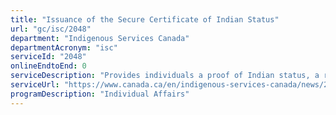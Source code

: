 ```yaml
---
title: "Issuance of the Secure Certificate of Indian Status"
url: "gc/isc/2048"
department: "Indigenous Services Canada"
departmentAcronym: "isc"
serviceId: "2048"
onlineEndtoEnd: 0
serviceDescription: "Provides individuals a proof of Indian status, a recognized valid identification in order to facilitate access to programs and services to which registered Indians are eligible"
serviceUrl: "https://www.canada.ca/en/indigenous-services-canada/news/2019/07/new-photo-app-available-for-secure-certificate-of-indian-status-applicants.html"
programDescription: "Individual Affairs"
---
```

